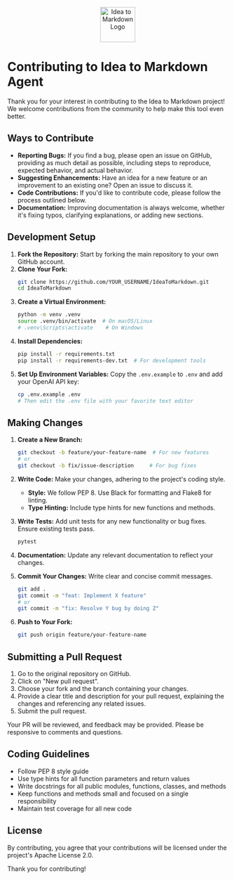<p align="center">
  <img src="icon.png" alt="Idea to Markdown Logo" width="80" height="80">
</p>

# Contributing to Idea to Markdown Agent

Thank you for your interest in contributing to the Idea to Markdown project! We welcome contributions from the community to help make this tool even better.

## Ways to Contribute

- **Reporting Bugs:** If you find a bug, please open an issue on GitHub, providing as much detail as possible, including steps to reproduce, expected behavior, and actual behavior.
- **Suggesting Enhancements:** Have an idea for a new feature or an improvement to an existing one? Open an issue to discuss it.
- **Code Contributions:** If you'd like to contribute code, please follow the process outlined below.
- **Documentation:** Improving documentation is always welcome, whether it's fixing typos, clarifying explanations, or adding new sections.

## Development Setup

1.  **Fork the Repository:** Start by forking the main repository to your own GitHub account.
2.  **Clone Your Fork:**
    ```bash
    git clone https://github.com/YOUR_USERNAME/IdeaToMarkdown.git
    cd IdeaToMarkdown
    ```
3.  **Create a Virtual Environment:**
    ```bash
    python -m venv .venv
    source .venv/bin/activate  # On macOS/Linux
    # .venv\Scripts\activate    # On Windows
    ```
4.  **Install Dependencies:**
    ```bash
    pip install -r requirements.txt
    pip install -r requirements-dev.txt  # For development tools
    ```
5.  **Set Up Environment Variables:**
    Copy the `.env.example` to `.env` and add your OpenAI API key:
    ```bash
    cp .env.example .env
    # Then edit the .env file with your favorite text editor
    ```

## Making Changes

1.  **Create a New Branch:**
    ```bash
    git checkout -b feature/your-feature-name  # For new features
    # or
    git checkout -b fix/issue-description     # For bug fixes
    ```
2.  **Write Code:** Make your changes, adhering to the project's coding style.
    - **Style:** We follow PEP 8. Use Black for formatting and Flake8 for linting.
    - **Type Hinting:** Include type hints for new functions and methods.
3.  **Write Tests:** Add unit tests for any new functionality or bug fixes. Ensure existing tests pass.
    ```bash
    pytest
    ```
4.  **Documentation:** Update any relevant documentation to reflect your changes.

5.  **Commit Your Changes:** Write clear and concise commit messages.
    ```bash
    git add .
    git commit -m "feat: Implement X feature"
    # or
    git commit -m "fix: Resolve Y bug by doing Z"
    ```
6.  **Push to Your Fork:**
    ```bash
    git push origin feature/your-feature-name
    ```

## Submitting a Pull Request

1.  Go to the original repository on GitHub.
2.  Click on "New pull request".
3.  Choose your fork and the branch containing your changes.
4.  Provide a clear title and description for your pull request, explaining the changes and referencing any related issues.
5.  Submit the pull request.

Your PR will be reviewed, and feedback may be provided. Please be responsive to comments and questions.

## Coding Guidelines

- Follow PEP 8 style guide
- Use type hints for all function parameters and return values
- Write docstrings for all public modules, functions, classes, and methods
- Keep functions and methods small and focused on a single responsibility
- Maintain test coverage for all new code

## License

By contributing, you agree that your contributions will be licensed under the project's Apache License 2.0.

Thank you for contributing!
